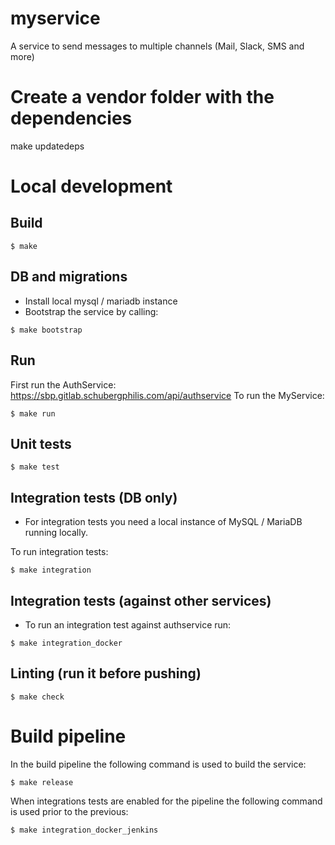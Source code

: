 # myservice
A service to send messages to multiple channels (Mail, Slack, SMS and more)

# Create a vendor folder with the dependencies
make updatedeps

# Local development

## Build
```
$ make
```

## DB and migrations
* Install local mysql / mariadb instance
* Bootstrap the service by calling:
```
$ make bootstrap
```

## Run
First run the AuthService: https://sbp.gitlab.schubergphilis.com/api/authservice
To run the MyService:
```
$ make run
```

## Unit tests
```
$ make test
```

## Integration tests (DB only)
- For integration tests you need a local instance of MySQL / MariaDB running locally.

To run integration tests:
```
$ make integration
```

## Integration tests (against other services)
- To run an integration test against authservice run:
```
$ make integration_docker
```

## Linting (run it before pushing)
```
$ make check
```

# Build pipeline
In the build pipeline the following command is used to build the service:
```
$ make release
```

When integrations tests are enabled for the pipeline the following command is used prior to the previous:
```
$ make integration_docker_jenkins
```
